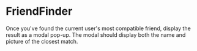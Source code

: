 # FriendFinder

Once you've found the current user's most compatible friend, display the result as a modal pop-up. The modal should display both the name and picture of the closest match.

